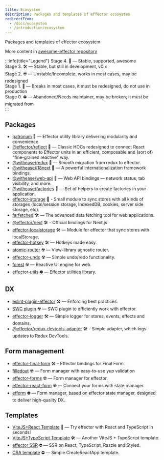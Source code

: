 ```yaml
---
title: Ecosystem
description: Packages and templates of effector ecosystem
redirectFrom:
  - /docs/ecosystem
  - /introduction/ecosystem
---
```


Packages and templates of effector ecosystem

More content in [awesome-effector repository](https://github.com/effector/awesome)

:::info{title="Legend"}
Stage 4. 💚 — Stable, supported, awesome<br/>
Stage 3. 🛠️ — Stable, but still in development, v0.x<br/>
Stage 2. ☢️️ — Unstable/Incomplete, works in most cases, may be redesigned<br/>
Stage 1. 🧨 — Breaks in most cases, it must be redesigned, do not use in production<br/>
Stage 0. ⛔️ — Abandoned/Needs maintainer, may be broken; it must be migrated from<br/>
:::

## Packages

- [patronum](https://github.com/effector/patronum) 💚 — Effector utility library delivering modularity and convenience.
- [@effector/reflect](https://github.com/effector/reflect) 💚 — Classic HOCs redesigned to connect React components to Effector units in an efficient, composable and (sort of) "fine-grained reactive" way.
- [@withease/redux](https://withease.pages.dev/redux/) 💚 — Smooth migration from redux to effector.
- [@withease/i18next](https://withease.pages.dev/i18next) 💚 — A powerful internationalization framework bindings.
- [@withease/web-api](https://withease.pages.dev/web-api/) 💚 — Web API bindings — network status, tab visibility, and more.
- [@withease/factories](https://withease.pages.dev/factories/) 💚 — Set of helpers to create factories in your application.
- [effector-storage](https://github.com/yumauri/effector-storage) 💚 - Small module to sync stores with all kinds of storages (local/session storage, IndexedDB, cookies, server side storage, etc).
- [farfetched](https://farfetched.pages.dev) 🛠 — The advanced data fetching tool for web applications.
- [@effector/next](https://github.com/effector/next) 🛠 - Official bindings for Next.js
- [effector-localstorage](https://github.com/lessmess-dev/effector-localstorage) 🛠 — Module for effector that sync stores with localStorage.
- [effector-hotkey](https://github.com/kelin2025/effector-hotkey) 🛠 — Hotkeys made easy.
- [atomic-router](https://github.com/atomic-router/atomic-router) ☢️ — View-library agnostic router.
- [effector-undo](https://github.com/tanyaisinmybed/effector-undo) ☢️ — Simple undo/redo functionality.
- [forest](https://github.com/effector/effector/tree/master/packages/forest) ☢️ — Reactive UI engine for web.
- [effector-utils](https://github.com/Kelin2025/effector-utils) ⛔ — Effector utilities library.

## DX

- [eslint-plugin-effector](https://eslint.effector.dev) 🛠 — Enforcing best practices.
- [SWC plugin](https://github.com/effector/swc-plugin) ☢️ — SWC plugin to efficiently work with effector.
- [effector-logger](https://github.com/effector/logger) 🛠 — Simple logger for stores, events, effects and domains.
- [@effector/redux-devtools-adapter](https://github.com/effector/redux-devtools-adapter) 🛠 - Simple adapter, which logs updates to Redux DevTools.

## Form management

- [effector-final-form](https://github.com/binjospookie/effector-final-form) 🛠️ – Effector bindings for Final Form.
- [filledout](https://filledout.github.io) ☢️ — Form manager with easy-to-use yup validation
- [effector-forms](https://github.com/aanation/effector-forms) ☢️ — Form manager for effector.
- [effector-react-form](https://github.com/GTOsss/effector-react-form) ☢️ — Connect your forms with state manager.
- [efform](https://github.com/tehSLy/efform) ⛔ — Form manager, based on effector state manager, designed to deliver high-quality DX.

## Templates

- [ViteJS+React Template](https://github.com/effector/vite-react-template) 💚 — Try effector with React and TypeScript in seconds!
- [ViteJS+TypeScript Template](https://github.com/mmnkuh/effector-vite-template) 🛠 — Another ViteJS + TypeScript template.
- [effector SSR](https://github.com/effector/razzle-template) ⛔️ — SSR on React, TypeScript, Razzle and Styled.
- [CRA template](https://github.com/effector/cra-template) ⛔️ — Simple CreateReactApp template.
